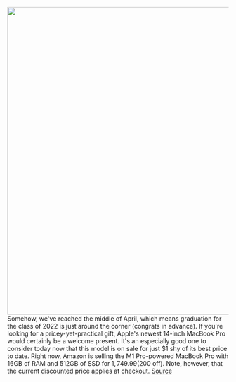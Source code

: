 <img src='https://cdn.vox-cdn.com/thumbor/t9SJ6csBdsarsb8fwY3rVNilHxc=/0x0:2040x1360/1200x800/filters:focal(857x517:1183x843)/cdn.vox-cdn.com/uploads/chorus_image/image/70766235/akrales_211027_4820_0244.0.jpg' width='700px' /><br/>
Somehow, we've reached the middle of April, which means graduation for the class of 2022 is just around the corner (congrats in advance). If you're looking for a pricey-yet-practical gift, Apple's newest 14-inch MacBook Pro would certainly be a welcome present. It's an especially good one to consider today now that this model is on sale for just $1 shy of its best price to date. Right now, Amazon is selling the M1 Pro-powered MacBook Pro with 16GB of RAM and 512GB of SSD for $1,749.99 ($200 off). Note, however, that the current discounted price applies at checkout.
<a href='https://www.theverge.com/good-deals/2022/4/19/23030215/apple-macbook-pro-m1-pro-samsung-galaxy-chromebook-2-fitbit-sense-deal-sale'> Source <a/>